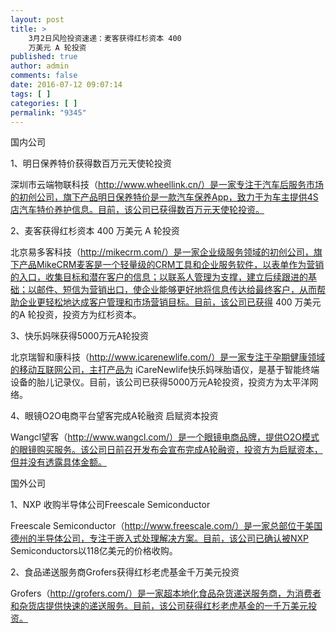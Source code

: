 ```yaml
---
layout: post
title: >
    3月2日风险投资速递：麦客获得红杉资本 400
    万美元 A 轮投资
published: true
author: admin
comments: false
date: 2016-07-12 09:07:14
tags: [ ]
categories: [ ]
permalink: "9345"
---
```



国内公司

1、明日保养特价获得数百万元天使轮投资

深圳市云端物联科技（http://www.wheellink.cn/）是一家专注于汽车后服务市场的初创公司，旗下产品明日保养特价是一款汽车保养App，致力于为车主提供4S店汽车特价养护信息。目前，该公司已获得数百万元天使轮投资。

2、麦客获得红杉资本 400 万美元 A 轮投资

北京易多客科技（http://mikecrm.com/）是一家企业级服务领域的初创公司，旗下产品MikeCRM麦客是一个轻量级的CRM工具和企业服务软件，以表单作为营销的入口，收集目标和潜在客户的信息；以联系人管理为支撑，建立后续跟进的基础；以邮件、短信为营销出口，使企业能够更好地将信息传达给最终客户，从而帮助企业更轻松地达成客户管理和市场营销目标。目前，该公司已获得 400 万美元的A 轮投资，投资方为红杉资本。

3、快乐妈咪获得5000万元A轮投资

北京瑞智和康科技（http://www.icarenewlife.com/）是一家专注于孕期健康领域的移动互联网公司，主打产品为 iCareNewlife快乐妈咪胎语仪，是基于智能终端设备的胎儿记录仪。目前，该公司已获得5000万元A轮投资，投资方为太平洋网络。

4、眼镜O2O电商平台望客完成A轮融资 启赋资本投资

Wangcl望客（http://www.wangcl.com/）是一个眼镜电商品牌，提供O2O模式的眼镜购买服务。该公司日前召开发布会宣布完成A轮融资，投资方为启赋资本，但并没有透露具体金额。

国外公司

1、NXP 收购半导体公司Freescale Semiconductor

Freescale Semiconductor（http://www.freescale.com/）是一家总部位于美国德州的半导体公司，专注于嵌入式处理解决方案。目前，该公司已确认被NXP Semiconductors以118亿美元的价格收购。

2、食品递送服务商Grofers获得红杉老虎基金千万美元投资

Grofers（http://grofers.com/）是一家超本地化食品杂货递送服务商，为消费者和杂货店提供快速的递送服务。目前，该公司获得红杉老虎基金的一千万美元投资。